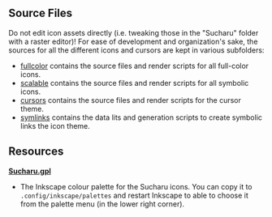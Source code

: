 ## Source Files

Do not edit icon assets directly (i.e. tweaking those in the "Sucharu" folder with a raster editor)! For ease of development and organization's sake, the sources for all the different icons and cursors are kept in various subfolders: 

 - [fullcolor](./fullcolor) contains the source files and render scripts for all full-color icons.
 - [scalable](./scalable) contains the source files and render scripts for all symbolic icons.
 - [cursors](./cursors) contains the source files and render scripts for the cursor theme.
 - [symlinks](./symlinks) contains the data lits and generation scripts to create symbolic links the icon theme.

## Resources

**[Sucharu.gpl](./Sucharu.gpl)**
- The Inkscape colour palette for the Sucharu icons. You can copy it to `.config/inkscape/palettes` and restart Inkscape to able to choose it from the palette menu (in the lower right corner).
